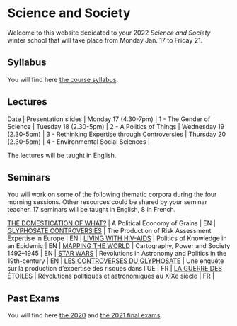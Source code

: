 # Science and Society

Welcome to this website dedicated to your 2022 *Science and Society* winter school that will take place from Monday Jan. 17 to Friday 21.

## Syllabus

You will find here [the course syllabus](/resources/science-and-society-syllabus.pdf).

## Lectures

Date | Presentation slides |
Monday 17 (4.30-7pm) | 1 - The Gender of Science |
Tuesday 18 (2.30-5pm) | 2 - A Politics of Things |
Wednesday 19 (2.30-5pm) | 3 - Rethinking Expertise through Controversies |
Thursday 20 (2.30-5pm)  | 4 - Environmental Social Sciences |

The lectures will be taught in English.

## Seminars

You will work on some of the following thematic corpora during the four morning sessions. Other resources could be shared by your seminar teacher. 17 seminars will be taught in English, 8 in French.

[THE DOMESTICATION OF WHAT?](/resources/science-and-society-grains-en.pdf) | A Political Economy of Grains | EN |
[GLYPHOSATE CONTROVERSIES](/resources/science-and-society-glyphosate-en.pdf) | The Production of Risk Assessment Expertise in Europe | EN |
[LIVING WITH HIV-AIDS](/resources/science-and-society-aids-en.pdf) | Politics of Knowledge in an Epidemic | EN |
[MAPPING THE WORLD](/resources/science-and-society-maps-en.pdf) | Cartography, Power and Society 1492–1945 | EN |
[STAR WARS](/resources/science-and-society-star-wars-en.pdf) | Revolutions in Astronomy and Politics in the 19th-century | EN |
[LES CONTROVERSES DU GLYPHOSATE](/resources/science-and-society-glyphosate-fr.pdf) | Une enquête sur la production d’expertise des risques dans l’UE | FR |
[LA GUERRE DES ÉTOILES](/resources/science-and-society-star-wars-fr.pdf) | Révolutions politiques et astronomiques au XIXe siècle | FR |

## Past Exams

You will find here [the 2020](/resources/2020-science-and-society-exam.pdf) and [the 2021 final exams](/resources/2021-science-and-society-exam.pdf).
